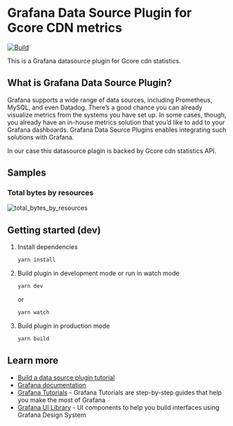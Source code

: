# Grafana Data Source Plugin for Gcore CDN metrics

[![Build](https://github.com/G-Core/cdn-stats-datasource-plugin/actions/workflows/ci.yml/badge.svg)](https://github.com/G-Core/cdn-stats-datasource-plugin/actions/workflows/ci.yml)

This is a Grafana datasource plugin for Gcore cdn statistics.

## What is Grafana Data Source Plugin?

Grafana supports a wide range of data sources, including Prometheus, MySQL, and even Datadog. There’s a good chance you can already visualize metrics from the systems you have set up. In some cases, though, you already have an in-house metrics solution that you’d like to add to your Grafana dashboards. Grafana Data Source Plugins enables integrating such solutions with Grafana.

In our case this datasource plagin is backed by Gcore cdn statistics API.

## Samples

### Total bytes by resources

![total_bytes_by_resources](https://github.com/G-Core/cdn-stats-datasource-plugin/blob/master/screenshots/total_bytes_by_resources.png?raw=true)

## Getting started (dev)

1. Install dependencies

   ```bash
   yarn install
   ```

2. Build plugin in development mode or run in watch mode

   ```bash
   yarn dev
   ```

   or

   ```bash
   yarn watch
   ```

3. Build plugin in production mode

   ```bash
   yarn build
   ```

## Learn more

- [Build a data source plugin tutorial](https://grafana.com/tutorials/build-a-data-source-plugin)
- [Grafana documentation](https://grafana.com/docs/)
- [Grafana Tutorials](https://grafana.com/tutorials/) - Grafana Tutorials are step-by-step guides that help you make the most of Grafana
- [Grafana UI Library](https://developers.grafana.com/ui) - UI components to help you build interfaces using Grafana Design System

